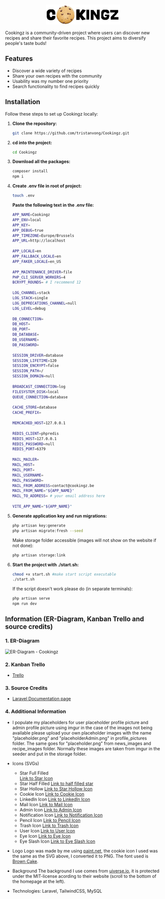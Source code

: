 <p align="center">
    <img 
    src="https://raw.githubusercontent.com/tristanvong/Cookingz/2a156fdf57c506183c6be77a254c8353ef003d3b/public/images/logo-white-stroke.png"
    alt="Cookingz Logo">
</p>

Cookingz is a community-driven project where users can discover new recipes and share their favorite recipes. This project aims to diversify people's taste buds!

## Features

- Discover a wide variety of recipes
- Share your own recipes with the community
- Usability was my number one priority
- Search functionality to find recipes quickly

## Installation

Follow these steps to set up Cookingz locally:

1. **Clone the repository:**

   ```bash
   git clone https://github.com/tristanvong/Cookingz.git
   ```
   
2. **cd into the project:**

    ```bash
    cd Cookingz
    ```
    
3. **Download all the packages:**

    ```bash
    composer install
    npm i
    ```
4. **Create .env file in root of project:**

    ```bash
    touch .env
    ```
    **Paste the following text in the .env file:**
    ```bash
    APP_NAME=Cookingz
    APP_ENV=local
    APP_KEY=
    APP_DEBUG=true
    APP_TIMEZONE=Europe/Brussels
    APP_URL=http://localhost

    APP_LOCALE=en
    APP_FALLBACK_LOCALE=en
    APP_FAKER_LOCALE=en_US

    APP_MAINTENANCE_DRIVER=file
    PHP_CLI_SERVER_WORKERS=4
    BCRYPT_ROUNDS= # I recommend 12

    LOG_CHANNEL=stack
    LOG_STACK=single
    LOG_DEPRECATIONS_CHANNEL=null
    LOG_LEVEL=debug

    DB_CONNECTION=
    DB_HOST=
    DB_PORT=
    DB_DATABASE=
    DB_USERNAME=
    DB_PASSWORD=

    SESSION_DRIVER=database
    SESSION_LIFETIME=120
    SESSION_ENCRYPT=false
    SESSION_PATH=/
    SESSION_DOMAIN=null

    BROADCAST_CONNECTION=log
    FILESYSTEM_DISK=local
    QUEUE_CONNECTION=database

    CACHE_STORE=database
    CACHE_PREFIX=

    MEMCACHED_HOST=127.0.0.1

    REDIS_CLIENT=phpredis
    REDIS_HOST=127.0.0.1
    REDIS_PASSWORD=null
    REDIS_PORT=6379

    MAIL_MAILER=
    MAIL_HOST=
    MAIL_PORT=
    MAIL_USERNAME=
    MAIL_PASSWORD=
    MAIL_FROM_ADDRESS=contact@cookingz.be
    MAIL_FROM_NAME="${APP_NAME}"
    MAIL_TO_ADDRESS= # your email address here

    VITE_APP_NAME="${APP_NAME}"
    ```
5. **Generate application key and run migrations:**

    ```bash
    php artisan key:generate
    php artisan migrate:fresh --seed
    ```
    Make storage folder accessible (images will not show on the website if not done):
    ```bash
    php artisan storage:link
    ```
    
6. **Start the project with ./start.sh:**

    ```bash
    chmod +x start.sh #make start script executable
    ./start.sh
    ```

    If the script doesn't work please do (in separate terminals):
    ```bash
    php artisan serve
    npm run dev
    ```
   
## Information (ER-Diagram, Kanban Trello and source credits)

### 1. ER-Diagram
![ER-Diagram - Cookingz](https://i.imgur.com/wHLZE0g.png)

### 2. Kanban Trello
- [Trello](https://trello.com/b/zEEBwU9s/kanban-backend-web-cookingz)

### 3. Source Credits
- [Laravel Documentation page](https://laravel.com/docs/11.x/readme)

### 4. Additional Information
- I populate my placeholders for user placeholder profile picture and admin profile picture using imgur in the case of the images not being available please upload your own placeholder images with the name "placeholder.png" and "placeholderAdmin.png" in profile_pictures folder. The same goes for "placeholder.png" from news_images and recipe_images folder. Normally these images are taken from imgur in the seeder and put in the storage folder.

- Icons (SVGs)
    - Star Full Filled  
      	[Link to Star Icon](https://fontawesome.com/icons/star?f=classic&s=solid)  
	- Star Half Filled
		[Link to half filled star](https://fontawesome.com/v6/icons/star-half-stroke?f=classic&s=solid)
	- Star Hollow
		[Link to Star Hollow Icon](https://fontawesome.com/icons/star?f=classic&s=regular)
	- Cookie Icon
		[Link to Cookie Icon](https://commons.wikimedia.org/wiki/File:Oxygen480-apps-preferences-web-browser-cookies.svg)
	- LinkedIn Icon
		[Link to LinkedIn Icon](https://fontawesome.com/icons/linkedin?f=brands&s=solid)
	- Mail Icon
		[Link to Mail Icon](https://fontawesome.com/icons/envelope?f=classic&s=solid)
	- Admin Icon
		[Link to Admin Icon](https://fontawesome.com/v6/icons/user-secret?f=classic&s=solid)
	- Notification Icon
		[Link to Notification Icon](https://fontawesome.com/v6/icons/circle-exclamation?f=classic&s=solid)
	- Pencil Icon
		[Link to Pencil Icon](https://fontawesome.com/v6/icons/pencil?f=classic&s=solid)
	- Trash Icon
		[Link to Trash Icon](https://fontawesome.com/v6/icons/trash-can?f=classic&s=solid)
	- User Icon
		[Link to User Icon](https://fontawesome.com/v6/icons/user?f=classic&s=solid)
	- Eye Icon
		[Link to Eye Icon](https://fontawesome.com/v6/icons/eye?f=classic&s=solid)
	- Eye Slash Icon
		[Link to Eye Slash Icon](https://fontawesome.com/v6/icons/eye-slash?f=classic&s=solid)

- Logo
    Logo was made by me using [paint.net](https://www.getpaint.net/), the cookie icon I used was the same as the SVG above, I converted it to PNG. The font used is [Brown Cake](https://www.dafont.com/brown-cake-2.font).
- Background
    The background I use comes from [uiverse.io](https://uiverse.io/kennyotsu/short-warthog-33), it is protected under the MIT-license acording to their website (scroll to the bottom of the homepage at the left).
- Technologies: Laravel, TailwindCSS, MySQL
